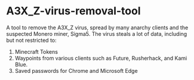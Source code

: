 # A3X_Z-virus-removal-tool
A tool to remove the A3X_Z virus, spread by many anarchy clients and the suspected Monero miner, Sigma5. The virus steals a lot of data, including but not restricted to:
1. Minecraft Tokens
2. Waypoints from various clients such as Future, Rusherhack, and Kami Blue.
3. Saved passwords for Chrome and Microsoft Edge
